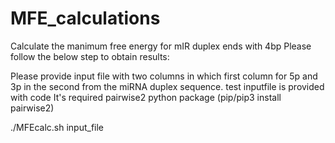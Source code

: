 # MFE_calculations
Calculate the manimum free energy for mIR duplex ends with 4bp
Please follow the below step to obtain results:

Please provide input file with two columns in which first column for 5p and 3p in the second from the miRNA duplex sequence.
test inputfile is provided with code
It's required pairwise2 python package (pip/pip3 install pairwise2)

./MFEcalc.sh input_file
